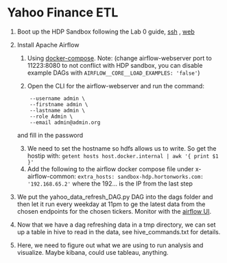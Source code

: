 # Yahoo Finance ETL

1. Boot up the HDP Sandbox following the Lab 0 guide, [ssh](http://sandbox-hdp.hortonworks.com:4200)
   , [web](http://sandbox-hdp.hortonworks.com:8080/#/login)

2. Install Apache Airflow
    1. Using [docker-compose](https://airflow.apache.org/docs/apache-airflow/stable/docker-compose.yaml). Note: (change
       airflow-webserver port to 11223:8080 to not conflict with HDP sandbox, you can disable example DAGs
       with `AIRFLOW__CORE__LOAD_EXAMPLES: 'false'`)

    2. Open the CLI for the airflow-webserver and run the command:

   ``` airflow users create \
       --username admin \
       --firstname admin \
       --lastname admin \
       --role Admin \
       --email admin@admin.org
      ```

   and fill in the password

    3. We need to set the hostname so hdfs allows us to write. So get the hostip with: `getent hosts host.docker.internal | awk '{ print $1 }'`
    4. Add the following to the airflow docker compose file under x-airflow-common: 
    ```extra_hosts: sandbox-hdp.hortonworks.com: '192.168.65.2'``` where the 192... is the IP from the last step


3. We put the yahoo_data_refresh_DAG.py DAG into the dags folder and then let it run every weekday at 11pm to ge the
   latest data from the chosen endpoints for the chosen tickers. Monitor with the [airflow UI](http://localhost:11223).

4. Now that we have a dag refreshing data in a tmp directory, we can set up a table in hive to read in the data, see
   hive_commands.txt for details.

5. Here, we need to figure out what we are using to run analysis and visualize. Maybe kibana, could use tableau,
   anything.
